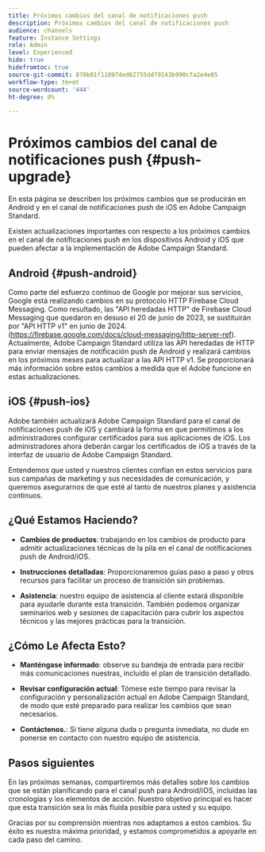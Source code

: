 ```yaml
---
title: Próximos cambios del canal de notificaciones push
description: Próximos cambios del canal de notificaciones push
audience: channels
feature: Instance Settings
role: Admin
level: Experienced
hide: true
hidefromtoc: true
source-git-commit: 870b01f118974ed62755dd79143b990cfa2e4e85
workflow-type: tm+mt
source-wordcount: '444'
ht-degree: 0%

---
```


# Próximos cambios del canal de notificaciones push {#push-upgrade}

En esta página se describen los próximos cambios que se producirán en Android y en el canal de notificaciones push de iOS en Adobe Campaign Standard.

Existen actualizaciones importantes con respecto a los próximos cambios en el canal de notificaciones push en los dispositivos Android y iOS que pueden afectar a la implementación de Adobe Campaign Standard.

## Android {#push-android}

Como parte del esfuerzo continuo de Google por mejorar sus servicios, Google está realizando cambios en su protocolo HTTP Firebase Cloud Messaging. Como resultado, las &quot;API heredadas HTTP&quot; de Firebase Cloud Messaging que quedaron en desuso el 20 de junio de 2023, se sustituirán por &quot;API HTTP v1&quot; en junio de 2024. (https://firebase.google.com/docs/cloud-messaging/http-server-ref). Actualmente, Adobe Campaign Standard utiliza las API heredadas de HTTP para enviar mensajes de notificación push de Android y realizará cambios en los próximos meses para actualizar a las API HTTP v1. Se proporcionará más información sobre estos cambios a medida que el Adobe funcione en estas actualizaciones.

## iOS {#push-ios}

Adobe también actualizará Adobe Campaign Standard para el canal de notificaciones push de iOS y cambiará la forma en que permitimos a los administradores configurar certificados para sus aplicaciones de iOS. Los administradores ahora deberán cargar los certificados de iOS a través de la interfaz de usuario de Adobe Campaign Standard.

Entendemos que usted y nuestros clientes confían en estos servicios para sus campañas de marketing y sus necesidades de comunicación, y queremos asegurarnos de que esté al tanto de nuestros planes y asistencia continuos.

## ¿Qué Estamos Haciendo?

* **Cambios de productos**: trabajando en los cambios de producto para admitir actualizaciones técnicas de la pila en el canal de notificaciones push de Android/iOS.

* **Instrucciones detalladas**: Proporcionaremos guías paso a paso y otros recursos para facilitar un proceso de transición sin problemas.

* **Asistencia**: nuestro equipo de asistencia al cliente estará disponible para ayudarle durante esta transición. También podemos organizar seminarios web y sesiones de capacitación para cubrir los aspectos técnicos y las mejores prácticas para la transición.

## ¿Cómo Le Afecta Esto?

* **Manténgase informado**: observe su bandeja de entrada para recibir más comunicaciones nuestras, incluido el plan de transición detallado.

* **Revisar configuración actual**: Tómese este tiempo para revisar la configuración y personalización actual en Adobe Campaign Standard, de modo que esté preparado para realizar los cambios que sean necesarios.

* **Contáctenos.**: Si tiene alguna duda o pregunta inmediata, no dude en ponerse en contacto con nuestro equipo de asistencia.

## Pasos siguientes

En las próximas semanas, compartiremos más detalles sobre los cambios que se están planificando para el canal push para Android/iOS, incluidas las cronologías y los elementos de acción. Nuestro objetivo principal es hacer que esta transición sea lo más fluida posible para usted y su equipo.

Gracias por su comprensión mientras nos adaptamos a estos cambios. Su éxito es nuestra máxima prioridad, y estamos comprometidos a apoyarle en cada paso del camino.
